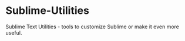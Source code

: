 # Sublime-Utilities
Sublime Text Utilities - tools to customize Sublime or make it even more useful.
